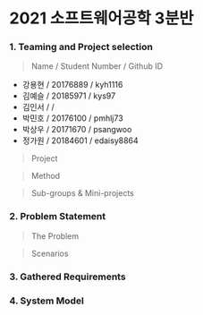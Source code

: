 # 2021 소프트웨어공학 3분반

### 1. Teaming and Project selection
> Name / Student Number / Github ID
- 강용현 / 20176889 / kyh1116
- 김예슬 / 20185971 / kys97
- 김인서 /  / 
- 박민호 / 20176100 / pmhlj73
- 박상우 / 20171670 / psangwoo
- 정가원 / 20184601 / edaisy8864

> Project

> Method

> Sub-groups & Mini-projects

### 2. Problem Statement
> The Problem
  
> Scenarios


### 3. Gathered Requirements

### 4. System Model
